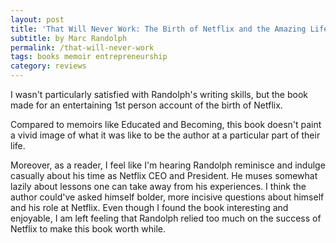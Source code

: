 ```yaml
---
layout: post
title: 'That Will Never Work: The Birth of Netflix and the Amazing Life of an Idea (2019)'
subtitle: by Marc Randolph
permalink: /that-will-never-work
tags: books memoir entrepreneurship
category: reviews
---
```


I wasn't particularly satisfied with Randolph's writing skills, but the book made for an entertaining 1st person account of the birth of Netflix.
<!--more-->

Compared to memoirs like Educated and Becoming, this book doesn't paint a vivid image of what it was like to be the author at a particular part of their life.

Moreover, as a reader, I feel like I'm hearing Randolph reminisce and indulge casually about his time as Netflix CEO and President.
He muses somewhat lazily about lessons one can take away from his experiences.
I think the author could've asked himself bolder, more incisive questions about himself and his role at Netflix.
Even though I found the book interesting and enjoyable, I am left feeling that Randolph relied too much on the success of Netflix to make this book worth while.